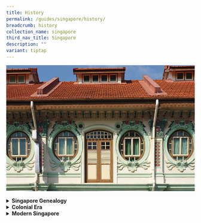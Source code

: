 ```yaml
---
title: History
permalink: /guides/singapore/history/
breadcrumb: history
collection_name: singapore
third_nav_title: Singapore
description: ""
variant: tiptap
---
```

<div class="isomer-image-wrapper">
<img style="width:800px;" height="auto" width="100%" alt="history banner" src="/images/category/history.jpg">
</div>
<p></p>
<div data-type="detailGroup" class="isomer-accordion-group isomer-accordion isomer-accordion-white">
<details class="isomer-details">
<summary><strong>Singapore Genealogy</strong>
</summary>
<div data-type="detailsContent" class="isomer-details-content">
<ul data-tight="true" class="tight">
<li>
<p><strong><a href="/guides/singapore/history/chinese-genealogy" rel="noopener noreferrer nofollow" target="_blank">Chinese Genealogy</a></strong>
</p>
</li>
<li>
<p><strong><a href="/guides/singapore/history/malay-genealogy" rel="noopener noreferrer nofollow" target="_blank">Malay Genealogy</a></strong>
</p>
</li>
<li>
<p><strong><a href="/guides/singapore/history/eurasian-genealogy" rel="noopener noreferrer nofollow" target="_blank">Eurasian Genealogy</a></strong>
</p>
</li>
</ul>
</div>
</details>
</div>
<div data-type="detailGroup" class="isomer-accordion-group isomer-accordion isomer-accordion-white">
<details class="isomer-details">
<summary><strong>Colonial Era</strong>
</summary>
<div data-type="detailsContent" class="isomer-details-content">
<ul data-tight="true" class="tight">
<li>
<p><strong><a href="/guides/singapore/history/colonial-period" rel="noopener noreferrer nofollow" target="_blank">Colonial Period</a></strong>
</p>
</li>
<li>
<p><strong><a href="/guides/singapore/history/pri-accounts-1800-1942" rel="noopener noreferrer nofollow" target="_blank">Primary accounts of Singapore from 1800s to 1942</a></strong>
</p>
</li>
<li>
<p><strong><a href="/guides/singapore/history/raffles-sea/" rel="noopener noreferrer nofollow" target="_blank">Raffles in Southeast Asia</a></strong>
</p>
</li>
<li>
<p><strong><a href="/guides/singapore/history/decolonisation-process" rel="noopener noreferrer nofollow" target="_blank">Decolonisation Process</a></strong>
</p>
</li>
</ul>
</div>
</details>
</div>
<div data-type="detailGroup" class="isomer-accordion-group isomer-accordion isomer-accordion-white">
<details class="isomer-details">
<summary><strong>Modern Singapore</strong>
</summary>
<div data-type="detailsContent" class="isomer-details-content">
<ul data-tight="true" class="tight">
<li>
<p><strong><a href="/guides/singapore/history/cpm-biblio/" rel="noopener noreferrer nofollow" target="_blank">Communist Party of Malaya - A Comprehensive Bibliography</a></strong>
</p>
</li>
<li>
<p><strong><a href="/guides/singapore/history/s-rajaratnam-s-writings-before-1959-a-preliminary-annotated-bibliography/" rel="noopener noreferrer nofollow" target="_blank">S Rajaratnam’s Writings Before 1959: A Preliminary Annotated Bibliography</a></strong>
</p>
</li>
<li>
<p><strong><a href="/guides/singapore/history/post-independence-sea" rel="noopener noreferrer nofollow" target="_blank">Post-Independence SEA</a></strong>
</p>
</li>
<li>
<p><strong><a href="/guides/singapore/history/development-education-sg" rel="noopener noreferrer nofollow" target="_blank">Development of Education in Singapore</a></strong>
</p>
</li>
<li>
<p><strong><a href="/guides/singapore/history/sg-public-housing" rel="noopener noreferrer nofollow" target="_blank">Singapore's Public Housing</a></strong>
</p>
</li>
<li>
<p><strong><a href="/guides/singapore-history/understandingsingapore-i/" rel="noopener noreferrer nofollow" target="_blank">Understanding Singapore (I)</a></strong>
</p>
</li>
</ul>
</div>
</details>
</div>
<p></p>